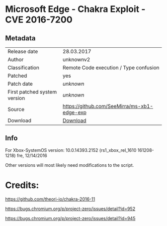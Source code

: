 # Microsoft Edge - Chakra Exploit - CVE 2016-7200

## Metadata
|                             |                                                     |
|-----------------------------|-----------------------------------------------------|
|Release date                 |                                          28.03.2017 |
|Author                       |                                           unknownv2 |
|Classification               |              Remote Code execution / Type confusion |
|Patched                      |                                                 yes |
|Patch date                   |                                           *unknown* |
|First patched system version |                                           *unknown* |
|Source                       |         https://github.com/SeeMirra/ms-xb1-edge-exp |
|Download                     |        [Download](files/ms-xb1-edge-exp-master.zip) |

## Info
For Xbox-SystemOS version: 10.0.14393.2152 (rs1_xbox_rel_1610 161208-1218) fre, 12/14/2016

Other versions will most likely need modifications to the script.

# Credits:
https://github.com/theori-io/chakra-2016-11

https://bugs.chromium.org/p/project-zero/issues/detail?id=952

https://bugs.chromium.org/p/project-zero/issues/detail?id=945